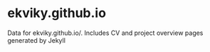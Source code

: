 # ekviky.github.io
Data for ekviky.github.io/. Includes CV and project overview pages generated by Jekyll
